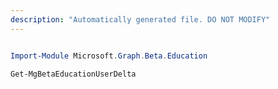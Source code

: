 ```yaml
---
description: "Automatically generated file. DO NOT MODIFY"
---
```


```powershell

Import-Module Microsoft.Graph.Beta.Education

Get-MgBetaEducationUserDelta

```